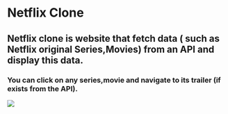 # Netflix Clone
<h2>Netflix clone is website that fetch data ( such as Netflix original Series,Movies) from an API and display this data.</h2>
<h3>You can click on any series,movie and navigate to its trailer (if exists from the API).</h3>
<img src="https://user-images.githubusercontent.com/82037460/188649634-2d0ad386-460d-4efb-9bf2-2be24f55b950.PNG"</img>
